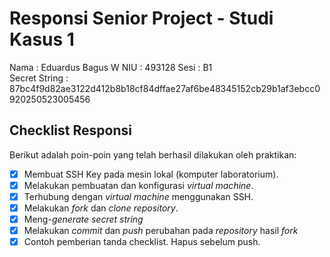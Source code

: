 # Responsi Senior Project - Studi Kasus 1

Nama : Eduardus Bagus W
NIU : 493128 
Sesi : B1  
Secret String : 87bc4f9d82ae3122d412b8b18cf84dffae27af6be48345152cb29b1af3ebcc0920250523005456

## Checklist Responsi

Berikut adalah poin-poin yang telah berhasil dilakukan oleh praktikan:

- [x] Membuat SSH Key pada mesin lokal (komputer laboratorium).
- [x] Melakukan pembuatan dan konfigurasi _virtual machine_.
- [x] Terhubung dengan _virtual machine_ menggunakan SSH.
- [x] Melakukan _fork_ dan _clone_ _repository_.
- [x] Meng-_generate_ _secret string_
- [x] Melakukan _commit_ dan _push_ perubahan pada _repository_ hasil _fork_
- [x] Contoh pemberian tanda checklist. Hapus sebelum push.
